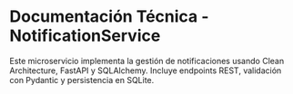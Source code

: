 # Documentación Técnica - NotificationService

Este microservicio implementa la gestión de notificaciones usando Clean Architecture, FastAPI y SQLAlchemy.
Incluye endpoints REST, validación con Pydantic y persistencia en SQLite.
